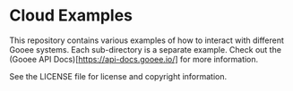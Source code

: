 Cloud Examples
==============

This repository contains various examples of how to interact with different Gooee systems. Each sub-directory is a separate example. Check out the (Gooee API Docs)[https://api-docs.gooee.io/] for more information.

See the LICENSE file for license and copyright information.
